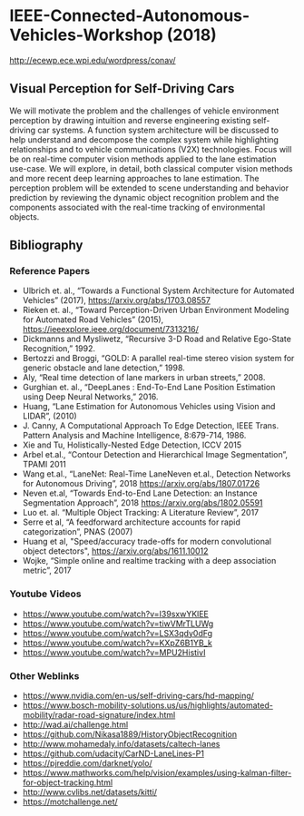 # IEEE-Connected-Autonomous-Vehicles-Workshop (2018)
http://ecewp.ece.wpi.edu/wordpress/conav/

## Visual Perception for Self-Driving Cars

We will motivate the problem and the challenges of vehicle environment perception by drawing intuition and reverse engineering existing self-driving car systems. A function system architecture will be discussed to help understand and decompose the complex system while highlighting relationships and to vehicle communications (V2X) technologies. Focus will be on real-time computer vision methods applied to the lane estimation use-case. We will explore, in detail, both classical computer vision methods and more recent deep learning approaches to lane estimation. The perception problem will be extended to scene understanding and behavior prediction by reviewing the dynamic object recognition problem and the components associated with the real-time tracking of environmental objects.

## Bibliography

### Reference Papers
* Ulbrich et. al., “Towards a Functional System Architecture for Automated Vehicles” (2017), https://arxiv.org/abs/1703.08557  
* Rieken et. al., “Toward Perception-Driven Urban Environment Modeling for Automated Road Vehicles” (2015), https://ieeexplore.ieee.org/document/7313216/ 
* Dickmanns and Mysliwetz, “Recursive 3-D Road and Relative Ego-State Recognition,” 1992.
* Bertozzi and Broggi, “GOLD: A parallel real-time stereo vision system for generic obstacle and lane detection,” 1998.
* Aly, “Real time detection of lane markers in urban streets,” 2008.
* Gurghian et. al., “DeepLanes : End-To-End Lane Position Estimation using Deep Neural Networks,” 2016.
* Huang, “Lane Estimation for Autonomous Vehicles using Vision and LIDAR”, (2010)
* J. Canny, A Computational Approach To Edge Detection, IEEE Trans. Pattern Analysis and Machine Intelligence, 8:679-714, 1986. 
* Xie and Tu, Holistically-Nested Edge Detection, ICCV 2015
* Arbel et.al., “Contour Detection and Hierarchical Image Segmentation”, TPAMI 2011
* Wang et.al., “LaneNet: Real-Time LaneNeven et.al., Detection Networks for Autonomous Driving”, 2018 https://arxiv.org/abs/1807.01726
* Neven et.al, “Towards End-to-End Lane Detection: an Instance Segmentation Approach”, 2018 https://arxiv.org/abs/1802.05591 
* Luo et. al. “Multiple Object Tracking: A Literature Review”, 2017
* Serre et al, “A feedforward architecture accounts for rapid categorization”, PNAS (2007)
* Huang et al, "Speed/accuracy trade-offs for modern convolutional object detectors", https://arxiv.org/abs/1611.10012 
* Wojke, “Simple online and realtime tracking with a deep association metric”, 2017


### Youtube Videos
* https://www.youtube.com/watch?v=I39sxwYKlEE 
* https://www.youtube.com/watch?v=tiwVMrTLUWg
* https://www.youtube.com/watch?v=LSX3qdy0dFg 
* https://www.youtube.com/watch?v=KXpZ6B1YB_k 
* https://www.youtube.com/watch?v=MPU2HistivI 


### Other Weblinks
* https://www.nvidia.com/en-us/self-driving-cars/hd-mapping/ 
* https://www.bosch-mobility-solutions.us/us/highlights/automated-mobility/radar-road-signature/index.html 
* http://wad.ai/challenge.html 
* https://github.com/Nikasa1889/HistoryObjectRecognition 
* http://www.mohamedaly.info/datasets/caltech-lanes 
* https://github.com/udacity/CarND-LaneLines-P1  
* https://pjreddie.com/darknet/yolo/ 
* https://www.mathworks.com/help/vision/examples/using-kalman-filter-for-object-tracking.html 
* http://www.cvlibs.net/datasets/kitti/ 
* https://motchallenge.net/ 

